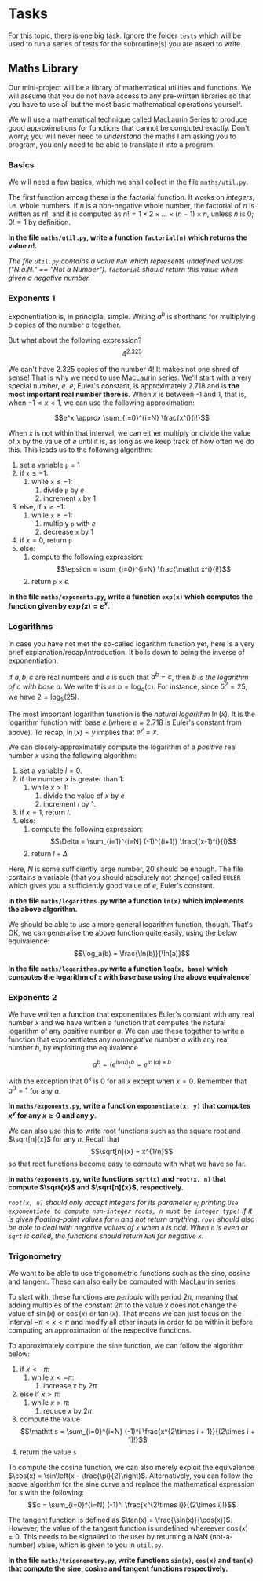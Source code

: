 # Tasks
For this topic, there is one big task. Ignore the folder `tests` which will be used to run a series of tests for the subroutine(s) you are asked to write.

## Maths Library
Our mini-project will be a library of mathematical utilities and functions. We will assume that you do not have access to any pre-written libraries so that you have to use all but the most basic mathematical operations yourself. 

We will use a mathematical technique called MacLaurin Series to produce good approximations for functions that cannot be computed exactly. Don't worry; you will never need to *understand* the maths I am asking you to program, you only need to be able to translate it into a program.

### Basics
We will need a few basics, which we shall collect in the file `maths/util.py`. 

The first function among these is the factorial function. It works on *integers*, i.e. whole numbers. If $n$ is a non-negative whole number, the factorial of $n$ is written as $n!$, and it is computed as $n! = 1 \times 2 \times ... \times (n-1) \times n$, unless $n$ is $0$; $0! = 1$ by definition. 

**In the file `maths/util.py`, write a function `factorial(n)` which returns the value $n!$.**

*The file `util.py` contains a value `NaN` which represents undefined values ("N.a.N." == "Not a Number"). `factorial` should return this value when given a negative number.*


### Exponents 1
Exponentiation is, in principle, simple. Writing $a^b$ is shorthand for multiplying $b$ copies of the number $a$ together. 

But what about the following expression? $$4^{2.325}$$

We can't have $2.325$ copies of the number $4$! It makes not one shred of sense! That is why we need to use MacLaurin series. We'll start with a very special number, $e$. $e$, Euler's constant, is approximately $2.718$ and is **the most important real number there is**. When $x$ is between -1 and 1, that is, when $-1 < x < 1$, we can use the following approximation:

$$e^x \approx \sum_{i=0}^{i=N} \frac{x^i}{i!}$$

When $x$ is not within that interval, we can either multiply or divide the value of $x$ by the value of $e$ until it is, as long as we keep track of how often we do this. This leads us to the following algorithm:

1. set a variable `p` = 1
2. if $\mathtt{x} \leq -1$:
    1. while $\mathtt{x} \leq -1$:
        1. divide `p` by $e$
        2. increment `x` by 1
3. else, if $\mathtt{x} \geq -1$:
    1. while $\mathtt{x} \geq -1$:
        1. multiply `p` with $e$
        2. decrease `x` by 1
4. if $x = 0$, return `p`
5. else: 
    1. compute the following expression:
       $$\epsilon = \sum_{i=0}^{i=N} \frac{\mathtt x^i}{i!}$$
    2. return $\mathtt p \times \epsilon$.

**In the file `maths/exponents.py`, write a function `exp(x)` which computes the function given by $\exp(x) = e^x$.**

### Logarithms

In case you have not met the so-called logarithm function yet, here is a very brief explanation/recap/introduction. It boils down to being the inverse of exponentiation. 

If $a, b, c$ are real numbers and $c$ is such that $a^b = c$, then *$b$ is the logarithm of $c$ with base $a$*. We write this as $b = \log_a(c)$. For instance, since $5^2 = 25$, we have $2 = \log_5(25)$. 

The most important logarithm function is the *natural logarithm* $\ln(x)$. It is the logarithm function with base $e$ (where $e \approx 2.718$ is Euler's constant from above). To recap, $\ln(x) = y$ implies that $e^y = x$. 

We can closely-approximately compute the logarithm of a *positive* real number $x$ using the following algorithm:

1. set a variable $l = 0$. 
2. if the number $x$ is greater than 1:
    1. while $x > 1$:
        1. divide the value of $x$ by $e$
        2. increment $l$ by 1.
3. if $x = 1$, return $l$. 
4. else: 
    1. compute the following expression:
       $$\Delta = \sum_{i=1}^{i=N} (-1)^{(i+1)} \frac{(x-1)^i}{i}$$
    2. return $l + \Delta$

Here, $N$ is some sufficiently large number, 20 should be enough. The file contains a variable (that you should absolutely not change) called `EULER` which gives you a sufficiently good value of $e$, Euler's constant.

**In the file `maths/logarithms.py` write a function `ln(x)` which implements the above algorithm.**

We should be able to use a more general logarithm function, though. That's OK, we can generalise the above function quite easily, using the below equivalence:
$$\log_a(b) = \frac{\ln(b)}{\ln(a)}$$

**In the file `maths/logarithms.py` write a function `log(x, base)` which computes the logarithm of `x` with base `base` using the above equivalence`**

### Exponents 2

We have written a function that exponentiates Euler's constant with any real number $x$ and we have written a function that computes the natural logarithm of any positive number $a$. We can use these together to write a function that exponentiates any *nonnegative* number $a$ with any real number $b$, by exploiting the equivalence

$$a^b = \left(e^{ln(a)}\right)^b = e^{\ln(a) \times b}$$

with the exception that $0^x$ is $0$ for all $x$ except when  $x = 0$. Remember that $a^0 = 1$ for any $a$.

**In `maths/exponents.py`, write a function `exponentiate(x, y)` that computes $x^y$ for any $x \geq 0$ and any $y$.**

We can also use this to write root functions such as the square root and $\sqrt[n]{x}$ for any $n$. Recall that 
$$\sqrt[n]{x} = x^{1/n}$$ 
so that root functions become easy to compute with what we have so far. 

**In `maths/exponents.py`, write functions `sqrt(x)` and `root(x, n)` that compute $\sqrt{x}$ and $\sqrt[n]{x}$, respectively.** 

*`root(x, n)` should only accept integers for its parameter `n`; printing `Use exponentiate to compute non-integer roots, n must be integer type!` if it is given floating-point values for `n` and not return anything. `root` should also be able to deal with negative values of `x` when `n` is odd. When `n` is even or `sqrt` is called, the functions should return `NaN` for negative `x`.* 

### Trigonometry

We want to be able to use trigonometric functions such as the sine, cosine and tangent. These can also eaily be computed with MacLaurin series. 

To start with, these functions are *periodic* with period $2\pi$, meaning that adding multiples of the constant $2\pi$ to the value $x$ does not change the value of $\sin(x)$ or $\cos(x)$ or $\tan(x)$. That means we can just focus on the interval $-\pi < x < \pi$ and modify all other inputs in order to be within it before computing an approximation of the respective functions.

To approximately compute the sine function, we can follow the algorithm below:
1. if $x < -\pi$:
    1. while $x < -\pi$:
        1. increase $x$ by $2\pi$
2. else if $x > \pi$:
    1. while $x > \pi$:
        1. reduce $x$ by $2\pi$
3. compute the value 
   $$\mathtt s = \sum_{i=0}^{i=N} (-1)^i \frac{x^{2\times i + 1}}{(2\times i + 1)!}$$
4. return the value `s`

To compute the cosine function, we can also merely exploit the equivalence $\cos(x) = \sin\left(x - \frac{\pi}{2}\right)$. Alternatively, you can follow the above algorithm for the sine curve and replace the mathematical expression for $s$ with the following:
$$c = \sum_{i=0}^{i=N} (-1)^i \frac{x^{2\times i}}{(2\times i)!}$$

The tangent function is defined as $\tan(x) = \frac{\sin(x)}{\cos(x)}$. However, the value of the tangent function is undefined whereever $\cos(x) = 0$. This needs to be signalled to the user by returning a NaN (not-a-number) value, which is given to you in `util.py`.

**In the file `maths/trigonometry.py`, write functions `sin(x)`, `cos(x)` and `tan(x)` that compute the sine, cosine and tangent functions respectively.**